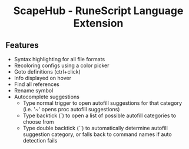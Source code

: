<div align="center">

<h1>ScapeHub - RuneScript Language Extension</h1>

</div>

## Features

* Syntax highlighting for all file formats
* Recoloring configs using a color picker
* Goto definitions (ctrl+click)
* Info displayed on hover
* Find all references
* Rename symbol
* Autocomplete suggestions
  * Type normal trigger to open autofill suggestions for that category (i.e. '~' opens proc autofill suggestions)
  * Type backtick (`) to open a list of possible autofill categories to choose from
  * Type double backtick (``) to automatically determine autofill suggestion category, or falls back to command names if auto detection fails
